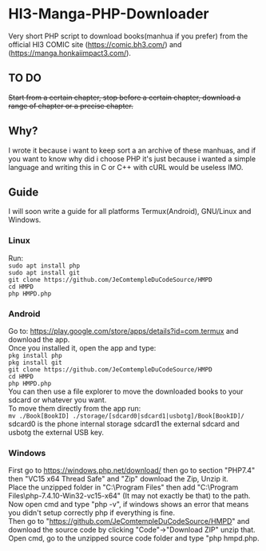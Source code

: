 # HI3-Manga-PHP-Downloader
Very short PHP script to download books(manhua if you prefer) from the official HI3 COMIC site (https://comic.bh3.com/) and (https://manga.honkaiimpact3.com/).

## TO DO
~~Start from a certain chapter, stop before a certain chapter, download a range of chapter or a precise chapter.~~

## Why?
I wrote it because i want to keep sort a an archive of these manhuas, and if you want to know why did i choose PHP it's just because i wanted a simple language and writing this in C or C++ with cURL would be useless IMO.

## Guide
I will soon write a guide for all platforms Termux(Android), GNU/Linux and Windows.

### Linux
Run: \
```sudo apt install php```\
```sudo apt install git```\
```git clone https://github.com/JeComtempleDuCodeSource/HMPD```\
```cd HMPD```\
```php HMPD.php```

### Android
Go to: https://play.google.com/store/apps/details?id=com.termux and download the app. \
Once you installed it, open the app and type: \
```pkg install php```\
```pkg install git```\
```git clone https://github.com/JeComtempleDuCodeSource/HMPD```\
```cd HMPD```\
```php HMPD.php```\
You can then use a file explorer to move the downloaded books to your sdcard or whatever you want.\
To move them directly from the app run:\
```mv ./Book[BookID] ./storage/[sdcard0|sdcard1|usbotg]/Book[BookID]/```\
sdcard0 is the phone internal storage sdcard1 the external sdcard and usbotg the external USB key.

### Windows
First go to https://windows.php.net/download/ then go to section "PHP7.4" then "VC15 x64 Thread Safe" and "Zip" download the Zip, Unzip it.\
Place the unzipped folder in "C:\Program Files" then add "C:\Program Files\php-7.4.10-Win32-vc15-x64" (It may not exactly be that) to the path.\
Now open cmd and type "php -v", if windows shows an error that means you didn't setup correctly php if everything is fine.\
Then go to "https://github.com/JeComtempleDuCodeSource/HMPD" and download the source code by clicking "Code"->"Download ZIP" unzip that.\
Open cmd, go to the unzipped source code folder and type "php hmpd.php.
